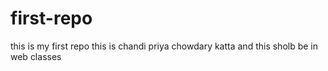 # first-repo
this is my first repo
this is chandi priya chowdary katta
and this sholb be in web classes